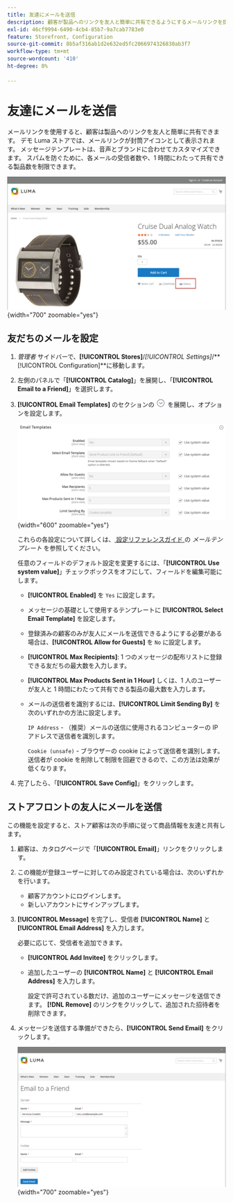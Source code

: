 ```yaml
---
title: 友達にメールを送信
description: 顧客が製品へのリンクを友人と簡単に共有できるようにするメールリンクを提供する方法を説明します。
exl-id: 46cf9994-6490-4cb4-85b7-9a7cab7783e0
feature: Storefront, Configuration
source-git-commit: 8b5af316ab1d2e632ed5fc2066974326830ab3f7
workflow-type: tm+mt
source-wordcount: '410'
ht-degree: 0%

---
```


# 友達にメールを送信

メールリンクを使用すると、顧客は製品へのリンクを友人と簡単に共有できます。 デモ Luma ストアでは、メールリンクが封筒アイコンとして表示されます。 メッセージテンプレートは、音声とブランドに合わせてカスタマイズできます。 スパムを防ぐために、各メールの受信者数や、1 時間にわたって共有できる製品数を制限できます。

![ 例ストアフロント – 友人にメールを送信 ](./assets/storefront-email-a-friend.png){width="700" zoomable="yes"}

## 友だちのメールを設定

1. _管理者_ サイドバーで、**[!UICONTROL Stores]**/_[!UICONTROL Settings]_/**[!UICONTROL Configuration]**に移動します。

1. 左側のパネルで「**[!UICONTROL Catalog]**」を展開し、「**[!UICONTROL Email to a Friend]**」を選択します。

1. **[!UICONTROL Email Templates]** のセクションの ![ 展開セレクター ](../assets/icon-display-expand.png) を展開し、オプションを設定します。

   ![ カタログ設定 – メールテンプレート ](../configuration-reference/catalog/assets/email-to-a-friend-email-templates.png){width="600" zoomable="yes"}

   これらの各設定について詳しくは、[ 設定リファレンスガイド ](../configuration-reference/catalog/email-to-a-friend.md) の _メールテンプレート_ を参照してください。

   任意のフィールドのデフォルト設定を変更するには、「**[!UICONTROL Use system value]**」チェックボックスをオフにして、フィールドを編集可能にします。

   - **[!UICONTROL Enabled]** を `Yes` に設定します。

   - メッセージの基礎として使用するテンプレートに **[!UICONTROL Select Email Template]** を設定します。

   - 登録済みの顧客のみが友人にメールを送信できるようにする必要がある場合は、**[!UICONTROL Allow for Guests]** を `No` に設定します。

   - **[!UICONTROL Max Recipients]**: 1 つのメッセージの配布リストに登録できる友だちの最大数を入力します。

   - **[!UICONTROL Max Products Sent in 1 Hour]** しくは、1 人のユーザーが友人と 1 時間にわたって共有できる製品の最大数を入力します。

   - メールの送信者を識別するには、**[!UICONTROL Limit Sending By]** を次のいずれかの方法に設定します。

     `IP Address` - （推奨）メールの送信に使用されるコンピューターの IP アドレスで送信者を識別します。

     `Cookie (unsafe)` - ブラウザーの cookie によって送信者を識別します。 送信者が cookie を削除して制限を回避できるので、この方法は効果が低くなります。

1. 完了したら、「**[!UICONTROL Save Config]**」をクリックします。

## ストアフロントの友人にメールを送信

この機能を設定すると、ストア顧客は次の手順に従って商品情報を友達と共有します。

1. 顧客は、カタログページで「**[!UICONTROL Email]**」リンクをクリックします。

1. この機能が登録ユーザーに対してのみ設定されている場合は、次のいずれかを行います。

   - 顧客アカウントにログインします。
   - 新しいアカウントにサインアップします。

1. **[!UICONTROL Message]** を完了し、受信者 **[!UICONTROL Name]** と **[!UICONTROL Email Address]** を入力します。

   必要に応じて、受信者を追加できます。

   - **[!UICONTROL Add Invitee]** をクリックします。

   - 追加したユーザーの **[!UICONTROL Name]** と **[!UICONTROL Email Address]** を入力します。

     設定で許可されている数だけ、追加のユーザーにメッセージを送信できます。 **[!DNL Remove]** のリンクをクリックして、追加された招待者を削除できます。

1. メッセージを送信する準備ができたら、**[!UICONTROL Send Email]** をクリックします。

   ![ ストアフロントの例 – 友人にメール ](./assets/storefront-email-a-friend-form.png){width="700" zoomable="yes"}
